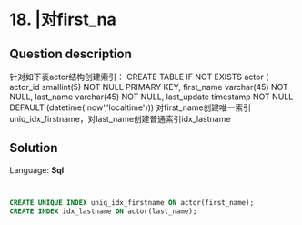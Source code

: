 # 18. |对first_na

## Question description


针对如下表actor结构创建索引：
CREATE TABLE  IF NOT EXISTS actor  (
    actor_id  smallint(5)  NOT NULL PRIMARY KEY,
    first_name  varchar(45) NOT NULL,
    last_name  varchar(45) NOT NULL,
    last_update  timestamp NOT NULL DEFAULT (datetime('now','localtime')))
对first_name创建唯一索引uniq_idx_firstname，对last_name创建普通索引idx_lastname


## Solution

Language: **Sql**

```Sql


CREATE UNIQUE INDEX uniq_idx_firstname ON actor(first_name);
CREATE INDEX idx_lastname ON actor(last_name);
```


